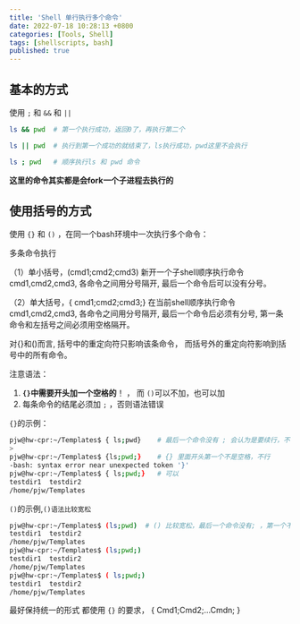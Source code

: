 ```yaml
---
title: 'Shell 单行执行多个命令'
date: 2022-07-18 10:28:13 +0800
categories: [Tools, Shell]
tags: [shellscripts, bash]
published: true
---
```


## 基本的方式
使用 `;` 和 `&&` 和 `||` 

```bash
ls && pwd  # 第一个执行成功，返回0了，再执行第二个

ls || pwd  # 执行到第一个成功的就结束了，ls执行成功，pwd这里不会执行

ls ; pwd   # 顺序执行ls 和 pwd 命令
```

**这里的命令其实都是会fork一个子进程去执行的**


## 使用括号的方式
使用 `{}` 和 `()` ，在同一个bash环境中一次执行多个命令：

多条命令执行

（1）单小括号，(cmd1;cmd2;cmd3) 新开一个子shell顺序执行命令cmd1,cmd2,cmd3, 各命令之间用分号隔开, 最后一个命令后可以没有分号。

（2）单大括号，{ cmd1;cmd2;cmd3;} 在当前shell顺序执行命令cmd1,cmd2,cmd3, 各命令之间用分号隔开, 最后一个命令后必须有分号, 第一条命令和左括号之间必须用空格隔开。

对{}和()而言, 括号中的重定向符只影响该条命令， 而括号外的重定向符影响到括号中的所有命令。



注意语法：

1. **`{}`中需要开头加一个空格的**！ ， 而 `()`可以不加，也可以加
2. 每条命令的结尾必须加 `;` ，否则语法错误



`{}`的示例：

```bash
pjw@hw-cpr:~/Templates$ { ls;pwd}    # 最后一个命令没有 ; 会认为是要续行，不行
> 
pjw@hw-cpr:~/Templates$ {ls;pwd;}    # {} 里面开头第一个不是空格，不行
-bash: syntax error near unexpected token '}'
pjw@hw-cpr:~/Templates$ { ls;pwd;}   # 可以
testdir1  testdir2
/home/pjw/Templates
```



`()`的示例,`()语法比较宽松`

```bash
pjw@hw-cpr:~/Templates$ (ls;pwd)  # () 比较宽松，最后一个命令没有; ，第一个不是空格也不报错
testdir1  testdir2
/home/pjw/Templates
pjw@hw-cpr:~/Templates$ (ls;pwd;)
testdir1  testdir2
/home/pjw/Templates
pjw@hw-cpr:~/Templates$ ( ls;pwd;)
testdir1  testdir2
/home/pjw/Templates
```



最好保持统一的形式 都使用 `{}` 的要求， { Cmd1;Cmd2;...Cmdn; }